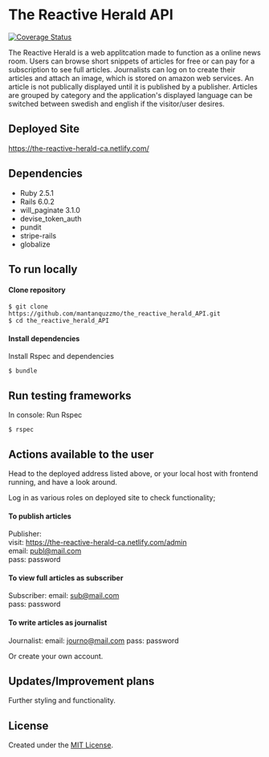# The Reactive Herald API

[![Coverage Status](https://coveralls.io/repos/github/CraftAcademy/the_reactive_herald_API/badge.svg?branch=development)](https://coveralls.io/github/CraftAcademy/the_reactive_herald_API?branch=development)

The Reactive Herald is a web applitcation made to function as a online news room. Users can browse short snippets of articles for free or can pay for a subscription to see full articles. Journalists can log on to create their articles and attach an image, which is stored on amazon web services. An article is not publically displayed until it is published by a publisher. Articles are grouped by category and the application's displayed language can be switched between swedish and english if the visitor/user desires.

## Deployed Site
https://the-reactive-herald-ca.netlify.com/

## Dependencies
- Ruby 2.5.1
- Rails 6.0.2
- will_paginate 3.1.0
- devise_token_auth
- pundit
- stripe-rails
- globalize

## To run locally
#### Clone repository
```
$ git clone https://github.com/mantanquzzmo/the_reactive_herald_API.git
$ cd the_reactive_herald_API
```

#### Install dependencies
Install Rspec and dependencies
```
$ bundle
```

## Run testing frameworks
In console:
Run Rspec 
```
$ rspec
```

## Actions available to the user

Head to the deployed address listed above, or your local host with frontend running, and have a look around.

Log in as various roles on deployed site to check functionality;

#### To publish articles
Publisher:  
visit: https://the-reactive-herald-ca.netlify.com/admin  
email: publ@mail.com  
pass: password

#### To view full articles as subscriber
Subscriber: 
email: sub@mail.com  
pass: password

#### To write articles as journalist
Journalist:
email: journo@mail.com
pass: password

Or create your own account.

## Updates/Improvement plans
Further styling and functionality.

## License
Created under the <a href="https://en.wikipedia.org/wiki/MIT_License">MIT License</a>.